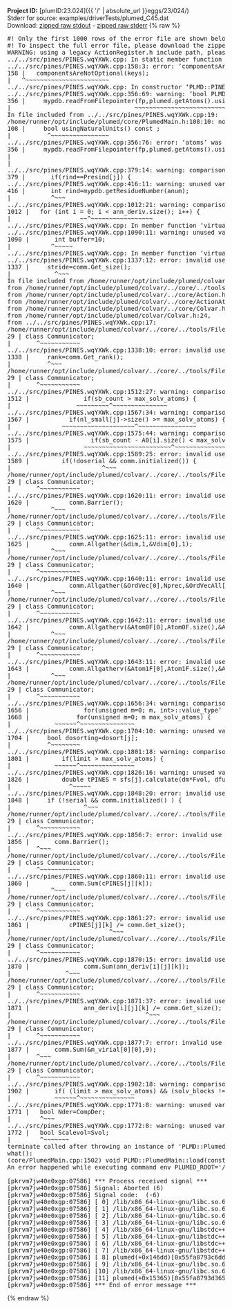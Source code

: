 **Project ID:** [plumID:23.024]({{ '/' | absolute_url }}eggs/23/024/)  
Stderr for source:  examples/driverTests/plumed_C45.dat   
Download: [zipped raw stdout](plumed_C45.dat.plumed.stdout.txt.zip) - [zipped raw stderr](plumed_C45.dat.plumed.stderr.txt.zip) 
{% raw %}
<pre>
#! Only the first 1000 rows of the error file are shown below
#! To inspect the full error file, please download the zipped raw stderr file above
WARNING: using a legacy ActionRegister.h include path, please use <<#include "core/ActionRegister.h">>
../../src/pines/PINES.wqYXWk.cpp: In static member function ‘static void PLMD::PINES::PINES::registerKeywords(PLMD::Keywords&)’:
../../src/pines/PINES.wqYXWk.cpp:158:3: error: ‘componentsAreNotOptional’ was not declared in this scope
158 |   componentsAreNotOptional(keys);
|   ^~~~~~~~~~~~~~~~~~~~~~~~
../../src/pines/PINES.wqYXWk.cpp: In constructor ‘PLMD::PINES::PINES::PINES(const PLMD::ActionOptions&)’:
../../src/pines/PINES.wqYXWk.cpp:356:69: warning: ‘bool PLMD::PlumedMain::DeprecatedAtoms::usingNaturalUnits() const’ is deprecated: Use Action::usingNaturalUnits(). [-Wdeprecated-declarations]
356 |     mypdb.readFromFilepointer(fp,plumed.getAtoms().usingNaturalUnits(),0.1/atoms.getUnits().getLength());
|                                  ~~~~~~~~~~~~~~~~~~~~~~~~~~~~~~~~~~~^~
In file included from ../../src/pines/PINES.wqYXWk.cpp:19:
/home/runner/opt/include/plumed/core/PlumedMain.h:108:10: note: declared here
108 |     bool usingNaturalUnits() const ;
|          ^~~~~~~~~~~~~~~~~
../../src/pines/PINES.wqYXWk.cpp:356:76: error: ‘atoms’ was not declared in this scope; did you mean ‘Atoms’?
356 |     mypdb.readFromFilepointer(fp,plumed.getAtoms().usingNaturalUnits(),0.1/atoms.getUnits().getLength());
|                                                                            ^~~~~
|                                                                            Atoms
../../src/pines/PINES.wqYXWk.cpp:379:14: warning: comparison of integer expressions of different signedness: ‘int’ and ‘__gnu_cxx::__alloc_traits<std::allocator<unsigned int>, unsigned int>::value_type’ {aka ‘unsigned int’} [-Wsign-compare]
379 |       if(rind==Presind[j]) {
../../src/pines/PINES.wqYXWk.cpp:416:11: warning: unused variable ‘rind’ [-Wunused-variable]
416 |       int rind=mypdb.getResidueNumber(anum);
|           ^~~~
../../src/pines/PINES.wqYXWk.cpp:1012:21: warning: comparison of integer expressions of different signedness: ‘int’ and ‘std::vector<std::vector<PLMD::VectorGeneric<3> > >::size_type’ {aka ‘long unsigned int’} [-Wsign-compare]
1012 |   for (int i = 0; i < ann_deriv.size(); i++) {
|                   ~~^~~~~~~~~~~~~~~~~~
../../src/pines/PINES.wqYXWk.cpp: In member function ‘virtual void PLMD::PINES::PINES::prepare()’:
../../src/pines/PINES.wqYXWk.cpp:1090:11: warning: unused variable ‘buffer’ [-Wunused-variable]
1090 |       int buffer=10;
|           ^~~~~~
../../src/pines/PINES.wqYXWk.cpp: In member function ‘virtual void PLMD::PINES::PINES::calculate()’:
../../src/pines/PINES.wqYXWk.cpp:1337:12: error: invalid use of incomplete type ‘class PLMD::Communicator’
1337 |     stride=comm.Get_size();
|            ^~~~
In file included from /home/runner/opt/include/plumed/colvar/../core/../tools/OFile.h:25,
from /home/runner/opt/include/plumed/colvar/../core/../tools/Log.h:25,
from /home/runner/opt/include/plumed/colvar/../core/Action.h:30,
from /home/runner/opt/include/plumed/colvar/../core/ActionAtomistic.h:25,
from /home/runner/opt/include/plumed/colvar/../core/Colvar.h:25,
from /home/runner/opt/include/plumed/colvar/Colvar.h:24,
from ../../src/pines/PINES.wqYXWk.cpp:17:
/home/runner/opt/include/plumed/colvar/../core/../tools/FileBase.h:29:7: note: forward declaration of ‘class PLMD::Communicator’
29 | class Communicator;
|       ^~~~~~~~~~~~
../../src/pines/PINES.wqYXWk.cpp:1338:10: error: invalid use of incomplete type ‘class PLMD::Communicator’
1338 |     rank=comm.Get_rank();
|          ^~~~
/home/runner/opt/include/plumed/colvar/../core/../tools/FileBase.h:29:7: note: forward declaration of ‘class PLMD::Communicator’
29 | class Communicator;
|       ^~~~~~~~~~~~
../../src/pines/PINES.wqYXWk.cpp:1512:27: warning: comparison of integer expressions of different signedness: ‘int’ and ‘unsigned int’ [-Wsign-compare]
1512 |               if(sb_count > max_solv_atoms) {
|                  ~~~~~~~~~^~~~~~~~~~~~~~~~
../../src/pines/PINES.wqYXWk.cpp:1567:34: warning: comparison of integer expressions of different signedness: ‘unsigned int’ and ‘int’ [-Wsign-compare]
1567 |           if(nl_small[j]->size() >= max_solv_atoms) {
|              ~~~~~~~~~~~~~~~~~~~~^~~~~~~~~~~~~~~~~
../../src/pines/PINES.wqYXWk.cpp:1575:44: warning: comparison of integer expressions of different signedness: ‘std::vector<int>::size_type’ {aka ‘long unsigned int’} and ‘int’ [-Wsign-compare]
1575 |                 if(sb_count - A0[i].size() < max_solv_atoms) {
|                    ~~~~~~~~~~~~~~~~~~~~~~~~^~~~~~~~~~~~~~~~
../../src/pines/PINES.wqYXWk.cpp:1589:25: error: invalid use of incomplete type ‘class PLMD::Communicator’
1589 |         if(!doserial && comm.initialized()) {
|                         ^~~~
/home/runner/opt/include/plumed/colvar/../core/../tools/FileBase.h:29:7: note: forward declaration of ‘class PLMD::Communicator’
29 | class Communicator;
|       ^~~~~~~~~~~~
../../src/pines/PINES.wqYXWk.cpp:1620:11: error: invalid use of incomplete type ‘class PLMD::Communicator’
1620 |           comm.Barrier();
|           ^~~~
/home/runner/opt/include/plumed/colvar/../core/../tools/FileBase.h:29:7: note: forward declaration of ‘class PLMD::Communicator’
29 | class Communicator;
|       ^~~~~~~~~~~~
../../src/pines/PINES.wqYXWk.cpp:1625:11: error: invalid use of incomplete type ‘class PLMD::Communicator’
1625 |           comm.Allgather(&dim,1,&Vdim[0],1);
|           ^~~~
/home/runner/opt/include/plumed/colvar/../core/../tools/FileBase.h:29:7: note: forward declaration of ‘class PLMD::Communicator’
29 | class Communicator;
|       ^~~~~~~~~~~~
../../src/pines/PINES.wqYXWk.cpp:1640:11: error: invalid use of incomplete type ‘class PLMD::Communicator’
1640 |           comm.Allgather(&OrdVec[0],Nprec,&OrdVecAll[0],Nprec);
|           ^~~~
/home/runner/opt/include/plumed/colvar/../core/../tools/FileBase.h:29:7: note: forward declaration of ‘class PLMD::Communicator’
29 | class Communicator;
|       ^~~~~~~~~~~~
../../src/pines/PINES.wqYXWk.cpp:1642:11: error: invalid use of incomplete type ‘class PLMD::Communicator’
1642 |           comm.Allgatherv(&Atom0F[0],Atom0F.size(),&Atom0FAll[0],&Vdim[0],&Vpos[0]);
|           ^~~~
/home/runner/opt/include/plumed/colvar/../core/../tools/FileBase.h:29:7: note: forward declaration of ‘class PLMD::Communicator’
29 | class Communicator;
|       ^~~~~~~~~~~~
../../src/pines/PINES.wqYXWk.cpp:1643:11: error: invalid use of incomplete type ‘class PLMD::Communicator’
1643 |           comm.Allgatherv(&Atom1F[0],Atom1F.size(),&Atom1FAll[0],&Vdim[0],&Vpos[0]);
|           ^~~~
/home/runner/opt/include/plumed/colvar/../core/../tools/FileBase.h:29:7: note: forward declaration of ‘class PLMD::Communicator’
29 | class Communicator;
|       ^~~~~~~~~~~~
../../src/pines/PINES.wqYXWk.cpp:1656:34: warning: comparison of integer expressions of different signedness: ‘unsigned int’ and ‘__gnu_cxx::__alloc_traits<std::allocator<int>, int>::value_type’ {aka ‘int’} [-Wsign-compare]
1656 |               for(unsigned m=0; m<OrdVecAll[i+l*Nprec]; m++) {
../../src/pines/PINES.wqYXWk.cpp:1668:32: warning: comparison of integer expressions of different signedness: ‘unsigned int’ and ‘__gnu_cxx::__alloc_traits<std::allocator<int>, int>::value_type’ {aka ‘int’} [-Wsign-compare]
1668 |             for(unsigned m=0; m<OrdVec[i]; m++) {
../../src/pines/PINES.wqYXWk.cpp:1723:18: warning: comparison of integer expressions of different signedness: ‘unsigned int’ and ‘int’ [-Wsign-compare]
1723 |         if(limit > max_solv_atoms) {
|            ~~~~~~^~~~~~~~~~~~~~~~
../../src/pines/PINES.wqYXWk.cpp:1704:10: warning: unused variable ‘dosorting’ [-Wunused-variable]
1704 |     bool dosorting=dosort[j];
|          ^~~~~~~~~
../../src/pines/PINES.wqYXWk.cpp:1801:18: warning: comparison of integer expressions of different signedness: ‘unsigned int’ and ‘int’ [-Wsign-compare]
1801 |         if(limit > max_solv_atoms) {
|            ~~~~~~^~~~~~~~~~~~~~~~
../../src/pines/PINES.wqYXWk.cpp:1826:16: warning: unused variable ‘tPINES’ [-Wunused-variable]
1826 |         double tPINES = sfs[j].calculate(dm*Fvol, dfunc);
|                ^~~~~~
../../src/pines/PINES.wqYXWk.cpp:1848:20: error: invalid use of incomplete type ‘class PLMD::Communicator’
1848 |     if (!serial && comm.initialized() ) {
|                    ^~~~
/home/runner/opt/include/plumed/colvar/../core/../tools/FileBase.h:29:7: note: forward declaration of ‘class PLMD::Communicator’
29 | class Communicator;
|       ^~~~~~~~~~~~
../../src/pines/PINES.wqYXWk.cpp:1856:7: error: invalid use of incomplete type ‘class PLMD::Communicator’
1856 |       comm.Barrier();
|       ^~~~
/home/runner/opt/include/plumed/colvar/../core/../tools/FileBase.h:29:7: note: forward declaration of ‘class PLMD::Communicator’
29 | class Communicator;
|       ^~~~~~~~~~~~
../../src/pines/PINES.wqYXWk.cpp:1860:11: error: invalid use of incomplete type ‘class PLMD::Communicator’
1860 |           comm.Sum(cPINES[j][k]);
|           ^~~~
/home/runner/opt/include/plumed/colvar/../core/../tools/FileBase.h:29:7: note: forward declaration of ‘class PLMD::Communicator’
29 | class Communicator;
|       ^~~~~~~~~~~~
../../src/pines/PINES.wqYXWk.cpp:1861:27: error: invalid use of incomplete type ‘class PLMD::Communicator’
1861 |           cPINES[j][k] /= comm.Get_size();
|                           ^~~~
/home/runner/opt/include/plumed/colvar/../core/../tools/FileBase.h:29:7: note: forward declaration of ‘class PLMD::Communicator’
29 | class Communicator;
|       ^~~~~~~~~~~~
../../src/pines/PINES.wqYXWk.cpp:1870:15: error: invalid use of incomplete type ‘class PLMD::Communicator’
1870 |               comm.Sum(ann_deriv[i][j][k]);
|               ^~~~
/home/runner/opt/include/plumed/colvar/../core/../tools/FileBase.h:29:7: note: forward declaration of ‘class PLMD::Communicator’
29 | class Communicator;
|       ^~~~~~~~~~~~
../../src/pines/PINES.wqYXWk.cpp:1871:37: error: invalid use of incomplete type ‘class PLMD::Communicator’
1871 |               ann_deriv[i][j][k] /= comm.Get_size();
|                                     ^~~~
/home/runner/opt/include/plumed/colvar/../core/../tools/FileBase.h:29:7: note: forward declaration of ‘class PLMD::Communicator’
29 | class Communicator;
|       ^~~~~~~~~~~~
../../src/pines/PINES.wqYXWk.cpp:1877:7: error: invalid use of incomplete type ‘class PLMD::Communicator’
1877 |       comm.Sum(&m_virial[0][0],9);
|       ^~~~
/home/runner/opt/include/plumed/colvar/../core/../tools/FileBase.h:29:7: note: forward declaration of ‘class PLMD::Communicator’
29 | class Communicator;
|       ^~~~~~~~~~~~
../../src/pines/PINES.wqYXWk.cpp:1902:18: warning: comparison of integer expressions of different signedness: ‘unsigned int’ and ‘int’ [-Wsign-compare]
1902 |       if( (limit > max_solv_atoms) && (solv_blocks != 0) ){
|            ~~~~~~^~~~~~~~~~~~~~~~
../../src/pines/PINES.wqYXWk.cpp:1771:8: warning: unused variable ‘Nder’ [-Wunused-variable]
1771 |   bool Nder=CompDer;
|        ^~~~
../../src/pines/PINES.wqYXWk.cpp:1772:8: warning: unused variable ‘Scalevol’ [-Wunused-variable]
1772 |   bool Scalevol=Svol;
|        ^~~~~~~~
terminate called after throwing an instance of 'PLMD::Plumed::ExceptionError'
what():
(core/PlumedMain.cpp:1502) void PLMD::PlumedMain::load(const std::string&)
An error happened while executing command env PLUMED_ROOT='/home/runner/opt/lib/plumed' PLUMED_VERSION='2.10.0' PLUMED_HTMLDIR='/home/runner/opt/share/doc/plumed' PLUMED_INCLUDEDIR='/home/runner/opt/include' PLUMED_PROGRAM_NAME='plumed' PLUMED_IS_INSTALLED='yes' "/home/runner/opt/lib/plumed"/scripts/mklib.sh -n -o ./../../src/pines/PINES.2.10.0.so ../../src/pines/PINES.cpp

[pkrvm7jw40e0xgp:07586] *** Process received signal ***
[pkrvm7jw40e0xgp:07586] Signal: Aborted (6)
[pkrvm7jw40e0xgp:07586] Signal code:  (-6)
[pkrvm7jw40e0xgp:07586] [ 0] /lib/x86_64-linux-gnu/libc.so.6(+0x45330)[0x7f8040a45330]
[pkrvm7jw40e0xgp:07586] [ 1] /lib/x86_64-linux-gnu/libc.so.6(pthread_kill+0x11c)[0x7f8040a9eb2c]
[pkrvm7jw40e0xgp:07586] [ 2] /lib/x86_64-linux-gnu/libc.so.6(gsignal+0x1e)[0x7f8040a4527e]
[pkrvm7jw40e0xgp:07586] [ 3] /lib/x86_64-linux-gnu/libc.so.6(abort+0xdf)[0x7f8040a288ff]
[pkrvm7jw40e0xgp:07586] [ 4] /lib/x86_64-linux-gnu/libstdc++.so.6(+0xa5ff5)[0x7f8040ea5ff5]
[pkrvm7jw40e0xgp:07586] [ 5] /lib/x86_64-linux-gnu/libstdc++.so.6(+0xbb0da)[0x7f8040ebb0da]
[pkrvm7jw40e0xgp:07586] [ 6] /lib/x86_64-linux-gnu/libstdc++.so.6(_ZSt10unexpectedv+0x0)[0x7f8040ea5a55]
[pkrvm7jw40e0xgp:07586] [ 7] /lib/x86_64-linux-gnu/libstdc++.so.6(+0xa5a6f)[0x7f8040ea5a6f]
[pkrvm7jw40e0xgp:07586] [ 8] plumed(+0x146dd)[0x55fa8793c6dd]
[pkrvm7jw40e0xgp:07586] [ 9] /lib/x86_64-linux-gnu/libc.so.6(+0x2a1ca)[0x7f8040a2a1ca]
[pkrvm7jw40e0xgp:07586] [10] /lib/x86_64-linux-gnu/libc.so.6(__libc_start_main+0x8b)[0x7f8040a2a28b]
[pkrvm7jw40e0xgp:07586] [11] plumed(+0x15365)[0x55fa8793d365]
[pkrvm7jw40e0xgp:07586] *** End of error message ***
</pre>
{% endraw %}
